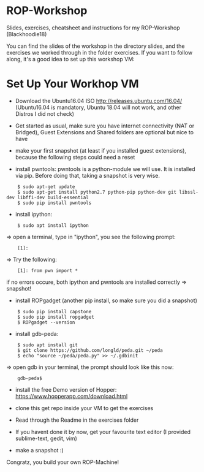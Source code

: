 # ROP-Workshop
Slides, exercises, cheatsheet and instructions for my ROP-Workshop (Blackhoodie18)

You can find the slides of the workshop in the directory slides, and the exercises we worked through in the folder exercises. 
If you want to follow along, it's a good idea to set up this workshop VM:


Set Up Your Workhop VM
======================

- Download the Ubuntu16.04 ISO http://releases.ubuntu.com/16.04/ (Ubuntu16.04 is mandatory, Ubuntu 18.04 will not work, and other Distros I did not check)
- Get started as usual, make sure you have internet connectivity (NAT or Bridged), Guest Extensions and Shared folders are optional but nice to have
- make your first snapshot (at least if you installed guest extensions), because the following steps could need a reset

- install pwntools:
  pwntools is a python-module we will use. 
  It is installed via pip. Before doing that, taking a snapshot is very wise. 
```
	$ sudo apt-get update
	$ sudo apt-get install python2.7 python-pip python-dev git libssl-dev libffi-dev build-essential
	$ sudo pip install pwntools
```

- install ipython:
```
	$ sudo apt install ipython
```
=> open a terminal, type in "ipython", you see the following prompt: 
```
	[1]:
```
=> Try the following: 
```
 	[1]: from pwn import * 
```
  if no errors occure, both ipython and pwntools are installed correctly => snapshot!


- install ROPgadget (another pip install, so make sure you did a snapshot)
```
	$ sudo pip install capstone
	$ sudo pip install ropgadget
	$ ROPgadget --version
```


- install gdb-peda:
```
	$ sudo apt install git
	$ git clone https://github.com/longld/peda.git ~/peda
	$ echo "source ~/peda/peda.py" >> ~/.gdbinit
```
=> open gdb in your terminal, the prompt should look like this now: 
```
	gdb-peda$ 
```


- install the free Demo version of Hopper: https://www.hopperapp.com/download.html

- clone this get repo inside your VM to get the exercises
- Read through the Readme in the exercises folder

- If you havent done it by now, get your favourite text editor (I provided sublime-text, gedit, vim)
- make a snapshot :) 

Congratz, you build your own ROP-Machine!



